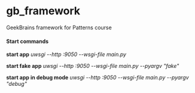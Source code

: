 # gb_framework
GeekBrains framework for Patterns course

#### Start commands
**start app** _uwsgi --http :9050 --wsgi-file main.py_

**start fake app** _uwsgi --http :9050 --wsgi-file main.py --pyargv "fake"_

**start app in debug mode** _uwsgi --http :9050 --wsgi-file main.py --pyargv "debug"_